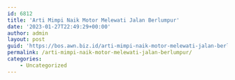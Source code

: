 ```yaml
---
id: 6812
title: 'Arti Mimpi Naik Motor Melewati Jalan Berlumpur'
date: '2023-01-27T22:49:29+00:00'
author: admin
layout: post
guid: 'https://bos.awn.biz.id/arti-mimpi-naik-motor-melewati-jalan-berlumpur/'
permalink: /arti-mimpi-naik-motor-melewati-jalan-berlumpur/
categories:
    - Uncategorized
---
```


